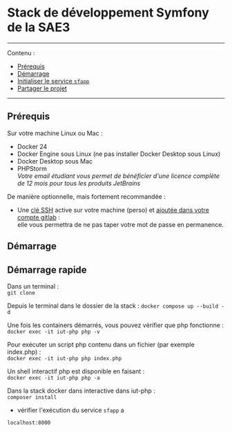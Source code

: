 <h1>Stack de développement Symfony de la SAE3</h1>

--- 
Contenu : 
- [Prérequis](#prérequis)
- [Démarrage](#démarrage)
- [Initialiser le service `sfapp`](#initialiser-le-service-sfapp)
- [Partager le projet](#partager-le-projet)

--- 

## Prérequis

Sur votre machine Linux ou Mac :

- Docker 24 
- Docker Engine sous Linux (ne pas installer Docker Desktop sous Linux)
- Docker Desktop sous Mac
- PHPStorm  
  _Votre email étudiant vous permet de bénéficier d'une licence complète de 12 mois pour tous les produits JetBrains_  

De manière optionnelle, mais fortement recommandée :

- Une [clé SSH](https://forge.iut-larochelle.fr/help/ssh/index#generate-an-ssh-key-pair) active sur votre machine
  (perso) et [ajoutée dans votre compte gitlab](https://forge.iut-larochelle.fr/help/ssh/index#add-an-ssh-key-to-your-gitlab-account) :  
  elle vous permettra de ne pas taper votre mot de passe en permanence.

## Démarrage

Démarrage rapide
----------------

Dans un terminal :  
`git clone`

Depuis le terminal dans le dossier de la stack : 
`docker compose up --build -d`

Une fois les containers démarrés, vous pouvez vérifier que php fonctionne :  
`docker exec -it iut-php php -v`

Pour exécuter un script php contenu dans un fichier (par exemple index.php) :  
`docker exec -it iut-php php index.php`

Un shell interactif php est disponible en faisant :  
`docker exec -it iut-php php -a`  

Dans la stack docker dans interactive dans iut-php :  
`composer install`  

- vérifier l'exécution du service `sfapp` a 
```
localhost:8000
```

